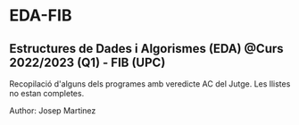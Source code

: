 # EDA-FIB
Estructures de Dades i Algorismes (EDA) @Curs 2022/2023 (Q1) - FIB (UPC) 
--------------------------------------------------------------------------
Recopilació d'alguns dels programes amb veredicte AC del Jutge. Les llistes no estan completes.

Author: Josep Martinez

